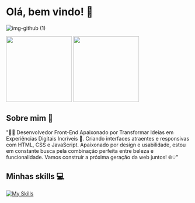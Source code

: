 # Olá, bem vindo! 👋​

![img-github (1)](https://github.com/luizbrito6/luizbrito6/assets/112624030/3292f885-e0bb-41d9-aaaa-539d0e14fe97)





<div align="left">
  <img height="180em" src="https://github-readme-stats.vercel.app/api?username=luizbrito6&show_icons=true&theme=dark&include_all_commits=true&count_private=true"/>
  <img height="180em" src="https://github-readme-stats.vercel.app/api/top-langs/?username=luizbrito6&layout=compact&langs_count=7&theme=dark"/>
</div>

  
## Sobre mim 🎈

"👨‍💻 Desenvolvedor Front-End Apaixonado por Transformar Ideias em Experiências Digitais Incríveis 🚀. Criando interfaces atraentes e responsivas com HTML, CSS e JavaScript. Apaixonado por design e usabilidade, estou em constante busca pela combinação perfeita entre beleza e funcionalidade. Vamos construir a próxima geração da web juntos! 🌐💡"

## Minhas skills 💻

[![My Skills](https://skillicons.dev/icons?i=js,html,css,azure,figma,git,github,py,tailwind,php)](https://skillicons.dev)
